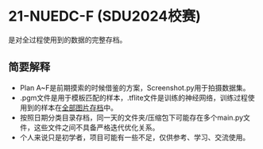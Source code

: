 # 21-NUEDC-F (SDU2024校赛)

是对全过程使用到的数据的完整存档。

## 简要解释

- Plan A~F是前期摸索的时候借鉴的方案，Screenshot.py用于拍摄数据集。
- .pgm文件是用于模板匹配的样本，.tflite文件是训练的神经网络，训练过程使用到的样本在[全部图片存档](https://github.com/SkywalkerWei/21-NUEDC_Topic-F/blob/main/OpenMV/%E5%9B%BE%E7%89%87%E6%95%B0%E6%8D%AE%E5%AD%98%E6%A1%A3.zip)中。
- 按照日期分类目录存档，同一天的文件夹/压缩包下可能存在多个main.py文件，这些文件之间不具备严格迭代优化关系。
- 个人来说只是初学者，项目可能有一些不足，仅供参考、学习、交流使用。
